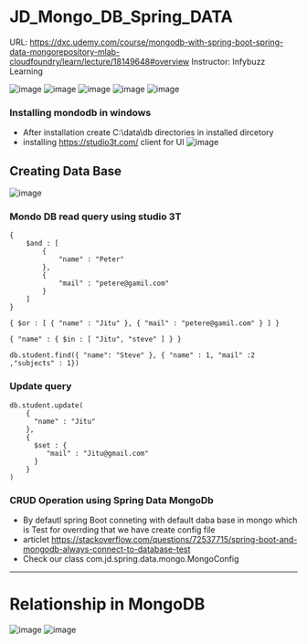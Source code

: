 # JD_Mongo_DB_Spring_DATA
URL: https://dxc.udemy.com/course/mongodb-with-spring-boot-spring-data-mongorepository-mlab-cloudfoundry/learn/lecture/18149648#overview
Instructor: Infybuzz Learning

![image](https://user-images.githubusercontent.com/69948118/205444749-976ba371-dce2-48f5-a357-1758dd1bf820.png)
![image](https://user-images.githubusercontent.com/69948118/205444831-f9b2454c-4614-4829-88ce-39a512db0147.png)
![image](https://user-images.githubusercontent.com/69948118/205527939-76d276bb-3bcb-4f26-928d-562aa525d35e.png)
![image](https://user-images.githubusercontent.com/69948118/205528057-df7d0663-1f34-4540-84f8-20ae1b7be036.png)
![image](https://user-images.githubusercontent.com/69948118/205528089-6b3e7596-15ef-43e4-9567-1bd4d9619536.png)
### Installing mondodb in windows
 - After installation create C:\data\db directories in installed dircetory
 - installing https://studio3t.com/ client for UI
 ![image](https://user-images.githubusercontent.com/69948118/205530559-f076c237-71f2-41ab-916b-f4ebe80b0f35.png)

## Creating Data Base
![image](https://user-images.githubusercontent.com/69948118/205530750-e074f225-6516-4c7c-8b46-4edf4d593011.png)

### Mondo DB read query using studio 3T
```
{
    $and : [
        {
            "name" : "Peter"
        },
        {
            "mail" : "petere@gamil.com"
        }
    ]
}

```
```
{ $or : [ { "name" : "Jitu" }, { "mail" : "petere@gamil.com" } ] }
```
```
{ "name" : { $in : [ "Jitu", "steve" ] } }
```
```
db.student.find({ "name": "Steve" }, { "name" : 1, "mail" :2 ,"subjects" : 1}) 
```

### Update query
```
db.student.update(
    {
      "name" : "Jitu"
    },
    {
      $set : {
         "mail" : "Jitu@gmail.com"
      }
    }
)
```

### CRUD Operation using Spring Data MongoDb
- By defautl spring Boot conneting with default daba base in mongo which is Test for overrding that we have create config file 
- articlet https://stackoverflow.com/questions/72537715/spring-boot-and-mongodb-always-connect-to-database-test
- Check our class com.jd.spring.data.mongo.MongoConfig

---
# Relationship in MongoDB
![image](https://user-images.githubusercontent.com/69948118/206070591-a4449a22-8e08-42b8-a498-5093025a4ea7.png)
![image](https://user-images.githubusercontent.com/69948118/206070687-42d8b963-9297-443f-98cf-be7d0618650a.png)






